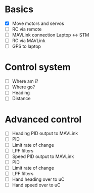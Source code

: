# Basics
- [x] Move motors and servos
- [ ] RC via remote
- [ ] MAVLink connection Laptop <-> STM
- [ ] RC via MAVLink
- [ ] GPS to laptop

# Control system
- [ ] Where am i?
- [ ] Where go?
- [ ] Heading
- [ ] Distance

# Advanced control
- [ ] Heading PID output to MAVLink
- [ ] PID 
- [ ] Limit rate of change
- [ ] LPF filters 
- [ ] Speed PID output to MAVLink
- [ ] PID 
- [ ] Limit rate of change
- [ ] LPF filters
- [ ] Hand heading over to uC
- [ ] Hand speed over to uC
